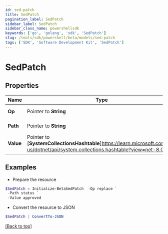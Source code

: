 ```yaml
---
id: sed-patch
title: SedPatch
pagination_label: SedPatch
sidebar_label: SedPatch
sidebar_class_name: powershellsdk
keywords: ['go', 'golang', 'sdk', 'SedPatch'] 
slug: /tools/sdk/powershell/beta/models/sed-patch
tags: ['SDK', 'Software Development Kit', 'SedPatch']
---
```



# SedPatch

## Properties

Name | Type | Description | Notes
------------ | ------------- | ------------- | -------------
**Op** |  Pointer to **String** | desired operation | [optional] 
**Path** |  Pointer to **String** | field to be patched | [optional] 
**Value** |  Pointer to [**SystemCollectionsHashtable**]https://learn.microsoft.com/en-us/dotnet/api/system.collections.hashtable?view=net-8.0 | value to replace with | [optional] 

## Examples

- Prepare the resource
```powershell
$SedPatch = Initialize-BetaSedPatch  -Op replace `
 -Path status `
 -Value approved
```

- Convert the resource to JSON
```powershell
$SedPatch | ConvertTo-JSON
```


[[Back to top]](#) 

